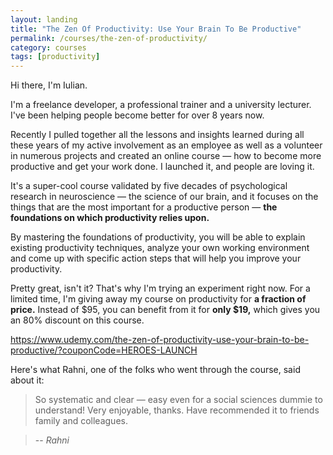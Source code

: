 ```yaml
---
layout: landing
title: "The Zen Of Productivity: Use Your Brain To Be Productive"
permalink: /courses/the-zen-of-productivity/
category: courses
tags: [productivity]
---
```


<div class="margin-top-lg"></div>

Hi there, I'm Iulian.

I'm a freelance developer, a professional trainer and a university lecturer. I've been helping people become better for over 8 years now.

Recently I pulled together all the lessons and insights learned during all these years of my active involvement as an employee as well as a volunteer in numerous projects and created an online course — how to become more productive and get your work done. I launched it, and people are loving it.

It's a super-cool course validated by five decades of psychological research in neuroscience — the science of our brain, and it focuses on the things that are the most important for a productive person — **the foundations on which productivity relies upon.**

By mastering the foundations of productivity, you will be able to explain existing productivity techniques, analyze your own working environment and come up with specific action steps that will help you improve your productivity.

Pretty great, isn't it? That's why I'm trying an experiment right now. For a limited time, I'm giving away my course on productivity for **a fraction of price.** Instead of $95, you can benefit from it for **only $19,** which gives you an 80% discount on this course.

https://www.udemy.com/the-zen-of-productivity-use-your-brain-to-be-productive/?couponCode=HEROES-LAUNCH

Here's what Rahni, one of the folks who went through the course, said about it:

>So systematic and clear — easy even for a social sciences dummie to understand! Very enjoyable, thanks. Have recommended it to friends family and colleagues.

> -- <cite>Rahni</cite>